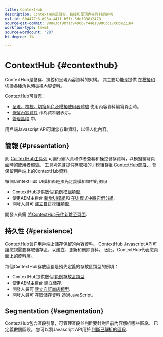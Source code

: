 ```yaml
---
title: ContextHub
description: ContextHub是儲存、操控和呈現內容資料的架構
exl-id: 604477c6-d96a-441f-b5fc-5def93832478
source-git-commit: 90de3cf9bf1c949667f4de109d0b517c6be22184
workflow-type: tm+mt
source-wordcount: '287'
ht-degree: 1%

---
```


# ContextHub {#contexthub}

ContextHub是儲存、操控和呈現內容資料的架構。 其主要功能是提供 [在模擬和切換各種角色時檢視內容資料。](/help/sites-cloud/authoring/personalization/contexthub.md)

ContextHub可讓您：

* [呈現、檢視、切換角色及模擬使用者體驗](#presentation) 使用內容資料編寫頁面時。
* [保留內容資料](#persistence) 作為資料層表示。
* [管理區段](#segmentation) 中。

用戶端Javascript API可讓您存取資料，以個人化內容。

## 簡報 {#presentation}

此 [ContextHub工具列](/help/sites-cloud/authoring/personalization/contexthub.md) 可讓行銷人員和作者查看和操控儲存資料，以模擬編寫頁面時的使用者體驗。 工具列包含提供存取權的UI模組群組 [ContextHub商店、](#persistence) 會保留用戶端上的ContextHub資料。

每個ContextHub UI模組都是預先定義模組類型的例項：

* ContextHub提供數個 [範例模組類型](sample-modules.md).
* 使用AEM主控台 [新增UI模組](configuring-contexthub.md#adding-a-ui-module)和 [在UI模式中將它們分組](configuring-contexthub.md#adding-a-ui-mode).
* 開發人員可 [建立自訂模組類型](extending-contexthub.md#creating-contexthub-ui-module-types).

開發人員需 [將ContextHub元件新增至頁面](configuring-contexthub.md).

## 持久性 {#persistence}

ContextHub會在用戶端上儲存保留的內容資料。 ContextHub Javascript API可讓您視需要存取儲存區，以建立、更新和刪除資料。 因此，ContextHub代表您頁面上的資料層。

每個ContextHub存放區都是預先定義的存放區類型的例項：

* ContextHub提供數個 [範例存放區類型](sample-stores.md).
* 使用AEM主控台 [建立儲存](configuring-contexthub.md#creating-a-contexthub-store).
* 開發人員可 [建立自訂商店類型](extending-contexthub.md#creating-custom-store-candidates).
* 開發人員可 [存取儲存資料](adding-contexthub.md#interacting-with-contexthub-stores) 透過JavaScript。

## Segmentation {#segmentation}

ContextHub包含區段引擎，可管理區段並判斷要針對目前內容解析哪些區段。 已定義數個區段。 您可以將Javascript API用於 [判斷已解析的區段](adding-contexthub.md#determining-resolved-contexthub-segments).
